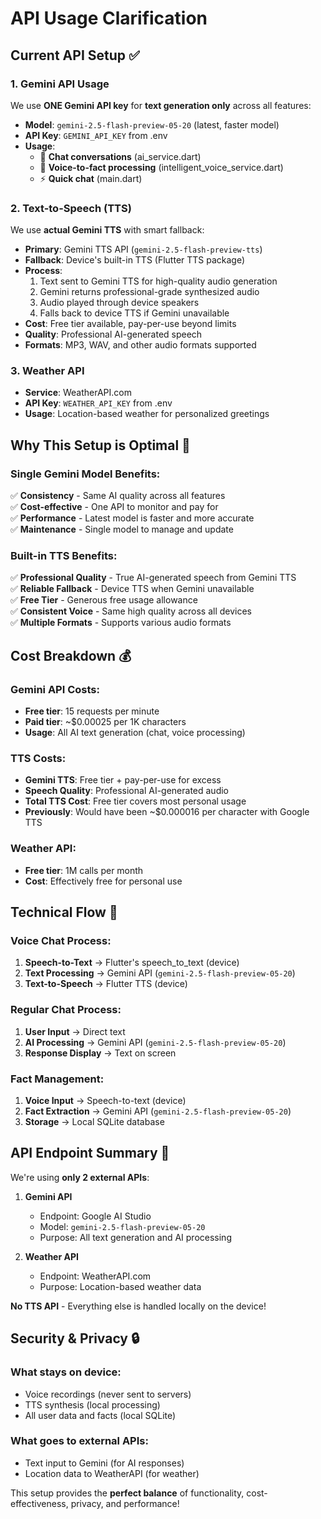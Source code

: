 # API Usage Clarification

## Current API Setup ✅

### **1. Gemini API Usage**
We use **ONE Gemini API key** for **text generation only** across all features:

- **Model**: `gemini-2.5-flash-preview-05-20` (latest, faster model)
- **API Key**: `GEMINI_API_KEY` from .env
- **Usage**:
  - 💬 **Chat conversations** (ai_service.dart)
  - 🎤 **Voice-to-fact processing** (intelligent_voice_service.dart) 
  - ⚡ **Quick chat** (main.dart)

### **2. Text-to-Speech (TTS)**
We use **actual Gemini TTS** with smart fallback:

- **Primary**: Gemini TTS API (`gemini-2.5-flash-preview-tts`)
- **Fallback**: Device's built-in TTS (Flutter TTS package)
- **Process**:
  1. Text sent to Gemini TTS for high-quality audio generation
  2. Gemini returns professional-grade synthesized audio
  3. Audio played through device speakers
  4. Falls back to device TTS if Gemini unavailable
- **Cost**: Free tier available, pay-per-use beyond limits
- **Quality**: Professional AI-generated speech
- **Formats**: MP3, WAV, and other audio formats supported

### **3. Weather API**
- **Service**: WeatherAPI.com
- **API Key**: `WEATHER_API_KEY` from .env
- **Usage**: Location-based weather for personalized greetings

## Why This Setup is Optimal 🎯

### **Single Gemini Model Benefits:**
✅ **Consistency** - Same AI quality across all features  
✅ **Cost-effective** - One API to monitor and pay for  
✅ **Performance** - Latest model is faster and more accurate  
✅ **Maintenance** - Single model to manage and update  

### **Built-in TTS Benefits:**
✅ **Professional Quality** - True AI-generated speech from Gemini TTS  
✅ **Reliable Fallback** - Device TTS when Gemini unavailable  
✅ **Free Tier** - Generous free usage allowance  
✅ **Consistent Voice** - Same high quality across all devices  
✅ **Multiple Formats** - Supports various audio formats

## Cost Breakdown 💰

### **Gemini API Costs:**
- **Free tier**: 15 requests per minute
- **Paid tier**: ~$0.00025 per 1K characters
- **Usage**: All AI text generation (chat, voice processing)

### **TTS Costs:**
- **Gemini TTS**: Free tier + pay-per-use for excess
- **Speech Quality**: Professional AI-generated audio
- **Total TTS Cost**: Free tier covers most personal usage
- **Previously**: Would have been ~$0.000016 per character with Google TTS

### **Weather API:**
- **Free tier**: 1M calls per month
- **Cost**: Effectively free for personal use

## Technical Flow 🔄

### **Voice Chat Process:**
1. **Speech-to-Text** → Flutter's speech_to_text (device)
2. **Text Processing** → Gemini API (`gemini-2.5-flash-preview-05-20`)
3. **Text-to-Speech** → Flutter TTS (device)

### **Regular Chat Process:**
1. **User Input** → Direct text
2. **AI Processing** → Gemini API (`gemini-2.5-flash-preview-05-20`)
3. **Response Display** → Text on screen

### **Fact Management:**
1. **Voice Input** → Speech-to-text (device)
2. **Fact Extraction** → Gemini API (`gemini-2.5-flash-preview-05-20`)
3. **Storage** → Local SQLite database

## API Endpoint Summary 📡

We're using **only 2 external APIs**:

1. **Gemini API**
   - Endpoint: Google AI Studio
   - Model: `gemini-2.5-flash-preview-05-20`
   - Purpose: All text generation and AI processing

2. **Weather API**
   - Endpoint: WeatherAPI.com
   - Purpose: Location-based weather data

**No TTS API** - Everything else is handled locally on the device!

## Security & Privacy 🔒

### **What stays on device:**
- Voice recordings (never sent to servers)
- TTS synthesis (local processing)
- All user data and facts (local SQLite)

### **What goes to external APIs:**
- Text input to Gemini (for AI responses)
- Location data to WeatherAPI (for weather)

This setup provides the **perfect balance** of functionality, cost-effectiveness, privacy, and performance!
